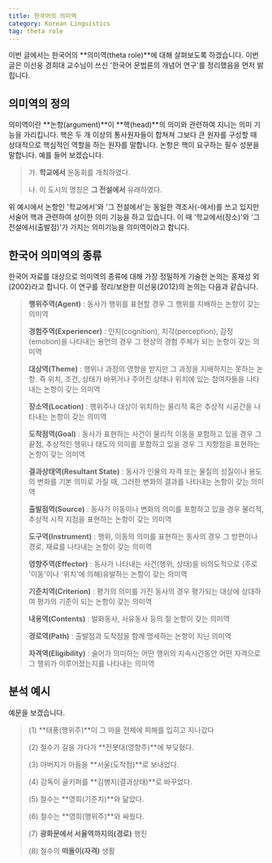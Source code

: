 ```yaml
---
title: 한국어의 의미역
category: Korean Linguistics
tag: theta role
---
```


이번 글에서는 한국어의 **의미역(theta role)**에 대해 살펴보도록 하겠습니다. 이번 글은 이선웅 경희대 교수님이 쓰신 '한국어 문법론의 개념어 연구'를 정리했음을 먼저 밝힙니다.



## 의미역의 정의

의미역이란 **논항(argument)**이 **핵(head)**의 의미와 관련하여 지니는 의미 기능을 가리킵니다. 핵은 두 개 이상의 통사원자들이 합쳐져 그보다 큰 원자를 구성할 때 상대적으로 핵심적인 역할을 하는 원자를 말합니다. 논항은 핵이 요구하는 필수 성분을 말합니다. 예를 들어 보겠습니다.

> 가. **학교에서** 운동회를 개최하였다.
>
> 나. 이 도시의 명칭은 **그 전설에서** 유래하였다.

위 예시에서 논항인 '학교에서'와 '그 전설에서'는 동일한 격조사(-에서)를 쓰고 있지만 서술어 핵과 관련하여 상이한 의미 기능을 하고 있습니다. 이 때 '학교에서(장소)'와 '그 전설에서(출발점)'가 가지는 의미기능을 의미역이라고 합니다.



## 한국어 의미역의 종류

한국어 자료를 대상으로 의미역의 종류에 대해 가장 정밀하게 기술한 논의는 홍재성 외(2002)라고 합니다. 이 연구를 정리/보완한 이선웅(2012)의 논의는 다음과 같습니다.

> **행위주역(Agent)** : 동사가 행위를 표현할 경우 그 행위를 지배하는 논항이 갖는 의미역
>
> **경험주역(Experiencer)** : 인지(cognition), 지각(perception), 감정(emotion)을 나타내는 용언의 경우 그 현상의 경험 주체가 되는 논항이 갖는 의미역
>
> **대상역(Theme)** : 행위나 과정의 영향을 받지만 그 과정을 지배하지는 못하는 논항. 즉 위치, 조건, 상태가 바뀌거나 주어진 상태나 위치에 있는 참여자들을 나타내는 논항이 갖는 의미역
>
> **장소역(Location)** : 행위주나 대상이 위치하는 물리적 혹은 추상적 시공간을 나타내는 논항이 갖는 의미역
>
> **도착점역(Goal)** : 동사가 표현하는 사건이 물리적 이동을 포함하고 있을 경우 그 끝점, 추상적인 행위나 태도의 의미를 포함하고 있을 경우 그 지향점을 표현하는 논항이 갖는 의미역
>
> **결과상태역(Resultant State)** : 동사가 인물의 자격 또는 물질의 성질이나 용도의 변화를 기본 의미로 가질 때, 그러한 변화의 결과를 나타내는 논항이 갖는 의미역
>
> **출발점역(Source)** : 동사가 이동이나 변화의 의미를 포함하고 있을 경우 물리적, 추상적 시작 지점을 표현하는 논항이 갖는 의미역
>
> **도구역(Instrument)** : 행위, 이동의 의미를 표현하는 동사의 경우 그 방편이나 경로, 재료를 나타내는 논항이 갖는 의미역
>
> **영향주역(Effector)** : 동사가 나타내는 사건(행위, 상태)을 비의도적으로 (주로 '이동'이나 '위치'에 의해)유발하는 논항이 갖는 의미역
>
> **기준치역(Criterion)** : 평가의 의미를 가진 동사의 경우 평가되는 대상에 상대하여 평가의 기준이 되는 논항이 갖는 의미역
>
> **내용역(Contents)** : 발화동사, 사유동사 등의 절 논항이 갖는 의미역
>
> **경로역(Path)** : 출발점과 도착점을 함께 명세하는 논항이 지닌 의미역
>
> **자격역(Eligibility)** : 술어가 의미하는 어떤 행위의 지속시간동안 어떤 자격으로 그 행위가 이루어졌는지를 나타내는 의미역



## 분석 예시

예문을 보겠습니다.

> (1) **태풍(행위주)**이 그 마을 전체에 피해를 입히고 지나갔다
>
> (2) 철수가 길을 가다가 **전봇대(영향주)**에 부딪혔다.
>
> (3) 아버지가 아들을 **서울(도착점)**로 보내었다.
>
> (4) 감독이 골키퍼를 **김병지(결과상태)**로 바꾸었다.
>
> (5) 철수는 **영희(기준치)**와 닮았다.
>
> (6) 철수는 **영희(행위주)**와 싸웠다.
>
> (7) **광화문에서 서울역까지의(경로)** 행진
>
> (8) 철수의 **떠돌이(자격)** 생활

